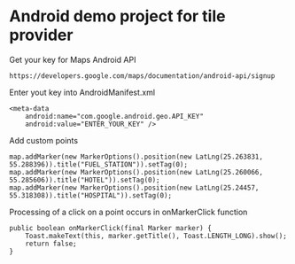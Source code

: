 # Android demo project for tile provider

Get your key for Maps Android API

```
https://developers.google.com/maps/documentation/android-api/signup
```

Enter yout key into AndroidManifest.xml
```
<meta-data
    android:name="com.google.android.geo.API_KEY"
    android:value="ENTER_YOUR_KEY" />
```

Add custom points
```
map.addMarker(new MarkerOptions().position(new LatLng(25.263831, 55.288396)).title("FUEL_STATION")).setTag(0);
map.addMarker(new MarkerOptions().position(new LatLng(25.260066, 55.285606)).title("HOTEL")).setTag(0);
map.addMarker(new MarkerOptions().position(new LatLng(25.24457, 55.318308)).title("HOSPITAL")).setTag(0);
```

Processing of a click on a point occurs in onMarkerClick function
```
public boolean onMarkerClick(final Marker marker) {
    Toast.makeText(this, marker.getTitle(), Toast.LENGTH_LONG).show();
    return false;
}
```
